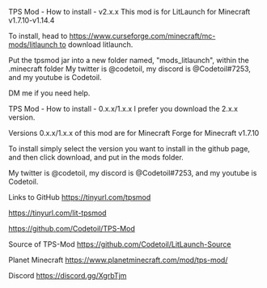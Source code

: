 TPS Mod - How to install - v2.x.x
This mod is for LitLaunch for Minecraft v1.7.10-v1.14.4

To install, head to https://www.curseforge.com/minecraft/mc-mods/litlaunch to download litlaunch.

Put the tpsmod jar into a new folder named, "mods_litlaunch", within the .minecraft folder
My twitter is @codetoil, my discord is @Codetoil#7253, and my youtube is Codetoil.

DM me if you need help.

TPS Mod - How to install - 0.x.x/1.x.x
I prefer you download the 2.x.x version.

Versions 0.x.x/1.x.x of this mod are for Minecraft Forge for Minecraft v1.7.10

To install simply select the version you want to install in the github page, and then click download, and put in the mods folder. 

My twitter is @codetoil, my discord is @Codetoil#7253, and my youtube is Codetoil.

Links to GitHub
https://tinyurl.com/tpsmod

https://tinyurl.com/lit-tpsmod

https://github.com/Codetoil/TPS-Mod

Source of TPS-Mod
https://github.com/Codetoil/LitLaunch-Source

Planet Minecraft
https://www.planetminecraft.com/mod/tps-mod/

Discord
https://discord.gg/XgrbTjm
